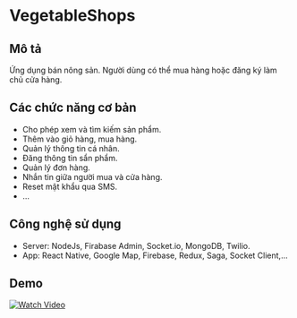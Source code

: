 # VegetableShops
## Mô tả
Ứng dụng bán nông sản. Người dùng có thể mua hàng hoặc đăng ký làm chủ cửa hàng.

## Các chức năng cơ bản
- Cho phép xem và tìm kiếm sản phẩm.  
- Thêm vào giỏ hàng, mua hàng.  
- Quản lý thông tin cá nhân.  
- Đăng thông tin sẩn phẩm.  
- Quản lý đơn hàng.  
- Nhắn tin giữa người mua và cửa hàng.  
- Reset mật khẩu qua SMS.
- ...

## Công nghệ sử dụng
- Server: NodeJs, Firabase Admin, Socket.io, MongoDB, Twilio.  
- App: React Native, Google Map, Firebase, Redux, Saga, Socket Client,...

## Demo
[![Watch Video](https://i9.ytimg.com/vi/x03a6EvGYCM/mq1.jpg?sqp=CPDq55AG&rs=AOn4CLB5E4im85hKcy2BFjUH-EF9iXCqDg)](https://youtu.be/x03a6EvGYCM)
